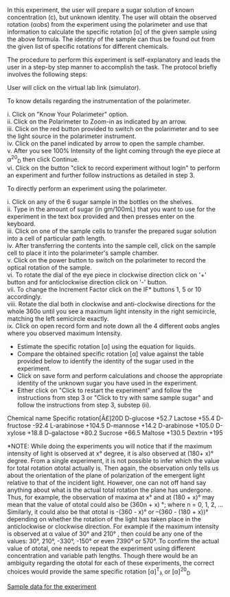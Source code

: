 In this experiment, the user will prepare a sugar solution of known concentration (c), but unknown identity. The user will obtain the observed rotation (αobs) from the experiment using the polarimeter and use that information to calculate the specific rotation [α] of the given sample using the above formula. The identity of the sample can thus be found out from the given list of specific rotations for different chemicals.

The procedure to perform this experiment is self-explanatory and leads the user in a step-by step manner to accomplish the task. The protocol briefly involves the following steps:

User will click on the virtual lab link (simulator).

To know details regarding the instrumentation of the polarimeter.

i. Click on "Know Your Polarimeter" option.  
ii. Click on the Polarimeter to Zoom-in as indicated by an arrow.  
iii. Click on the red button provided to switch on the polarimeter and to see the light source in the polarimeter instrument.  
iv. Click on the panel indicated by arrow to open the sample chamber.  
v. After you see 100% Intensity of the light coming through the eye piece at α<sup>20</sup><sub>D</sub> then click Continue.  
vi. Click on the button "click to record experiment without login" to perform an experiment and further follow instructions as detailed in step 3.  

To directly perform an experiment using the polarimeter.  

i. Click on any of the 6 sugar sample in the bottles on the shelves.  
ii. Type in the amount of sugar (in gm/100mL) that you want to use for the experiment in the text box provided and then presses enter on the keyboard.  
iii. Click on one of the sample cells to transfer the prepared sugar solution into a cell of particular path length.  
iv. After transferring the contents into the sample cell, click on the sample cell to place it into the polarimeter's sample chamber.  
v. Click on the power button to switch on the polarimeter to record the optical rotation of the sample.  
vi. To rotate the dial of the eye piece in clockwise direction click on '+' button and for anticlockwise direction click on '-' button.  
vii. To change the Increment Factor click on the IF* buttons 1, 5 or 10 accordingly.  
viii. Rotate the dial both in clockwise and anti-clockwise directions for the whole 360o until you see a maximum light intensity in the right semicircle, matching the left semicircle exactly.  
ix. Click on open record form and note down all the 4 different αobs angles where you observed maximum Intensity.  

- Estimate the specific rotation [α] using the equation for liquids.  
- Compare the obtained specific rotation [α] value against the table provided below to identify the identity of the sugar used in the experiment.  
- Click on save form and perform calculations and choose the appropriate identity of the unknown sugar you have used in the experiment.  
- Either click on "Click to restart the experiment" and follow the instructions from step 3 or "Click to try with same sample sugar" and follow the instructions from step 3, substep (ii).  


Chemical name 	Specific rotation[Â£\]20D
D-glucose 	+52.7
Lactose 	+55.4
D-fructose 	-92.4
L-arabinose 	+104.5
D-mannose 	+14.2
D-arabinose 	+105.0
D-xylose 	+18.8
D-galactose 	+80.2
Sucrose 	+66.5 	Maltose 	+130.5 	Dextrin 	+195
		
*NOTE: While doing the experiments you will notice that if the maximum intensity of light is observed at x° degree, it is also observed at (180+ x)° degree. From a single experiment, it is not possible to infer which the value for total rotation αtotal actually is. Then again, the observation only tells us about the orientation of the plane of polarization of the emergent light relative to that of the incident light. However, one can not off hand say anything about what is the actual total rotation the plane has undergone. Thus, for example, the observation of maxima at x° and at (180 + x)° may mean that the value of αtotal could also be (360n + x) °; where n = 0, 1, 2, … Similarly, it could also be that αtotal is -(360 - x)° or –(360 - (180 + x))° depending on whether the rotation of the light has taken place in the anticlockwise or clockwise direction. For example if the maximum intensity is observed at α value of 30° and 210° , then could be any one of the values: 30°, 210°, -330°, -150° or even 7390° or 570°. To confirm the actual value of αtotal, one needs to repeat the experiment using different concentration and variable path lengths. Though there would be an ambiguity regarding the αtotal for each of these experiments, the correct choices would provide the same specific rotation [α]<sup>T</sup><sub>λ</sub> or [α]<sup>20</sup><sub>D</sub>

[Sample data for the experiment](docs/Sampledataexp1.doc)
